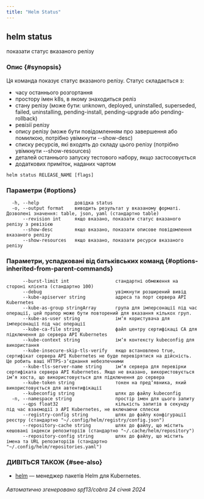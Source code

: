 ```yaml
---
title: "Helm Status"
---
```


## helm status

показати статус вказаного релізу

### Опис {#synopsis}

Ця команда показує статус вказаного релізу. Статус складається з:

- часу останнього розгортання
- простору імен k8s, в якому знаходиться реліз
- стану релізу (може бути: unknown, deployed, uninstalled, superseded, failed, uninstalling, pending-install, pending-upgrade або pending-rollback)
- ревізії релізу
- опису релізу (може бути повідомленням про завершення або помилкою, потрібно увімкнути --show-desc)
- списку ресурсів, які входять до складу цього релізу (потрібно увімкнути --show-resources)
- деталей останнього запуску тестового набору, якщо застосовується
- додаткових приміток, наданих чартом

```shell
helm status RELEASE_NAME [flags]
```

### Параметри {#options}

```none
  -h, --help             довідка status
  -o, --output format    виводить результат у вказаному форматі. Дозволені значення: table, json, yaml (стандартно table)
      --revision int     якщо вказано, показати статус вказаного релізу з ревізією
      --show-desc        якщо вказано, показати описове повідомлення вказаного релізу
      --show-resources   якщо вказано, показати ресурси вказаного релізу
```

### Параметри, успадковані від батьківських команд {#options-inherited-from-parent-commands}

```none
      --burst-limit int                 стандартні обмеження на стороні клієнта (стандартно 100)
      --debug                           увімкнути розширений вивід
      --kube-apiserver string           адреса та порт сервера API Kubernetes
      --kube-as-group stringArray       група для імперсонації під час операції, цей прапор може бути повторений для вказання кількох груп.
      --kube-as-user string             імʼя користувача для імперсонації під час операції
      --kube-ca-file string             файл центру сертифікаці СА для підключення до сервера API Kubernetes
      --kube-context string             імʼя контексту kubeconfig для використання
      --kube-insecure-skip-tls-verify   якщо встановлено true, сертифікат сервера API Kubernetes не буде перевірятися на дійсність. Це робить ваші HTTPS-зʼєднання небезпечними
      --kube-tls-server-name string     імʼя сервера для перевірки сертифіката сервера API Kubernetes. Якщо не вказано, використовується імʼя хоста, що використовується для підключення до сервера
      --kube-token string               токен на предʼявника, який використовується для автентифікації
      --kubeconfig string               шлях до файлу kubeconfig
  -n, --namespace string                простір імен для цього запиту
      --qps float32                     кількість запитів в секунду під час взаємодії з API Kubernetes, не включаючи сплески
      --registry-config string          шлях до файлу конфігурації реєстру (стандартно "~/.config/helm/registry/config.json")
      --repository-cache string         шлях до файлу, що містить кешовані індекси репозиторіїв (стандартно "~/.cache/helm/repository")
      --repository-config string        шлях до файлу, що містить імена та URL репозиторіїв (стандартно "~/.config/helm/repositories.yaml")
```

### ДИВІТЬСЯ ТАКОЖ {#see-also}

- [helm](helm.md) — менеджер пакетів Helm для Kubernetes.

###### Автоматично згенеровано spf13/cobra 24 січня 2024
